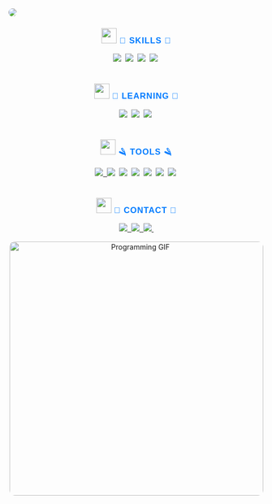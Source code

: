 <!-- 페이지 상단의 모던한 헤더 이미지 -->
<img src="https://capsule-render.vercel.app/api?type=rect&color=gradient&height=300&section=header&text=Welcome%20to%20Teosee3's%20Profile&fontSize=70&fontColor=FFFFFF&textAlign=center&borderRadius=10" style="border-radius: 10px;"/>

<!-- 기술 스택 섹션 제목 -->
<h3 align="center" style="color: #007BFF; font-family: 'Arial', sans-serif; font-weight: bold; letter-spacing: 1px;">
  <img src="https://img.icons8.com/ios-filled/50/007BFF/tech-support.png" width="30" /> 🌈 SKILLS 🌈
</h3>
<!-- 기술 스택 아이콘들 가운데 정렬 -->
<div align="center">
  <img src="https://img.shields.io/badge/C-FF5733.svg?style=for-the-badge&logo=c&logoColor=FFFFFF" />&nbsp
  <img src="https://img.shields.io/badge/C++-FFC300.svg?style=for-the-badge&logo=c%2B%2B&logoColor=FFFFFF" />&nbsp
  <img src="https://img.shields.io/badge/C%23-DAF7A6.svg?style=for-the-badge&logo=c-sharp&logoColor=000000" />&nbsp
  <img src="https://img.shields.io/badge/Python-33FF57.svg?style=for-the-badge&logo=python&logoColor=FFFFFF" />&nbsp
</div>
<br>

<!-- 공부중인 기술 섹션 제목 -->
<h3 align="center" style="color: #007BFF; font-family: 'Arial', sans-serif; font-weight: bold; letter-spacing: 1px;">
  <img src="https://img.icons8.com/ios-filled/50/007BFF/book.png" width="30" /> 💫 LEARNING 💫
</h3>
<!-- 공부중인 기술 아이콘들 가운데 정렬 -->
<div align="center">
  <img src="https://img.shields.io/badge/MySQL-FF5733.svg?style=for-the-badge&logo=mysql&logoColor=FFFFFF" />&nbsp
  <img src="https://img.shields.io/badge/SQLite-FFC300.svg?style=for-the-badge&logo=sqlite&logoColor=FFFFFF" />&nbsp
  <img src="https://img.shields.io/badge/Linux-33FF57.svg?style=for-the-badge&logo=linux&logoColor=FFFFFF" />&nbsp
</div>

<br>

<!-- 도구 섹션 제목 -->
<h3 align="center" style="color: #007BFF; font-family: 'Arial', sans-serif; font-weight: bold; letter-spacing: 1px;">
  <img src="https://img.icons8.com/ios-filled/50/007BFF/tools.png" width="30" /> 🪒 TOOLS 🪒
</h3>
<!-- 도구 아이콘들 가운데 정렬 -->
<div align="center">
  <a href="https://github.com/teosee3?tab=repositories">
    <img src="https://img.shields.io/badge/git-FF5733.svg?style=for-the-badge&logo=git&logoColor=FFFFFF" />&nbsp
  </a>
  <img src="https://img.shields.io/badge/github-FFC300.svg?style=for-the-badge&logo=github&logoColor=FFFFFF" />&nbsp
  <img src="https://img.shields.io/badge/Visual%20Studio-33FF57.svg?style=for-the-badge&logo=visual%20studio&logoColor=FFFFFF" />&nbsp
  <img src="https://img.shields.io/badge/Visual%20Basic-FF5733.svg?style=for-the-badge&logo=visual%20studio&logoColor=FFFFFF" />&nbsp
  <img src="https://img.shields.io/badge/RadStudio-FFC300.svg?style=for-the-badge&logo=rad-studio&logoColor=FFFFFF" />&nbsp
  <img src="https://img.shields.io/badge/Bitbucket-33FF57.svg?style=for-the-badge&logo=bitbucket&logoColor=FFFFFF" />&nbsp
  <img src="https://img.shields.io/badge/MySQL%20Workbench-FF5733.svg?style=for-the-badge&logo=mysql&logoColor=FFFFFF" />&nbsp
</div>

<br>

<!-- 연락처 섹션 제목 -->
<h3 align="center" style="color: #007BFF; font-family: 'Arial', sans-serif; font-weight: bold; letter-spacing: 1px;">
  <img src="https://img.icons8.com/ios-filled/50/007BFF/email-open.png" width="30" /> 💌 CONTACT 💌
</h3>
<!-- 연락처 아이콘들 가운데 정렬 -->
<div align="center">
  <a href="https://teosee3.tistory.com/">
    <img src="https://img.shields.io/badge/Teosee%20Blog-FF5733?style=for-the-badge&logo=blog&logoColor=FFFFFF" />&nbsp
  </a>
  <a href="mailto:teosee3@gmail.com">
    <img src="https://img.shields.io/badge/teosee3@gmail.com-FFC300?style=for-the-badge&logo=gmail&logoColor=FFFFFF"/>&nbsp
  </a>
  <a href="https://github.com/teosee3/cover_letter">
    <img src="https://img.shields.io/badge/Github-33FF57?style=for-the-badge&logo=github&logoColor=FFFFFF" />&nbsp
  </a>
</div>
<br>

<!-- 전문적인 프로그래밍 GIF 추가 -->
<div align="center">
  <img src="https://media.giphy.com/media/3o7buirY5C7V6dOsqA/giphy.gif" alt="Programming GIF" width="500" style="border-radius: 10px;" />
</div>
